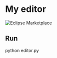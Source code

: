 # My editor
![Eclipse Marketplace](https://img.shields.io/eclipse-marketplace/favorites/Tkinter?color=tkinter&label=tkinter&logo=f&logoColor=f&style=flat-square)

## Run
python editor.py
